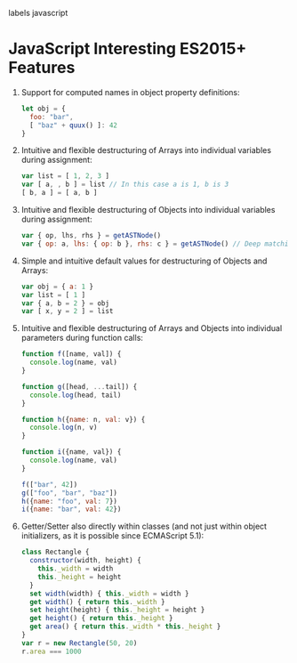 labels javascript

# JavaScript Interesting ES2015+ Features
1. Support for computed names in object property definitions:

    ```javascript
    let obj = {
      foo: "bar",
      [ "baz" + quux() ]: 42
    }
    ```

2. Intuitive and flexible destructuring of Arrays into individual variables during assignment:

    ```javascript
    var list = [ 1, 2, 3 ]
    var [ a, , b ] = list // In this case a is 1, b is 3
    [ b, a ] = [ a, b ]
    ```

3. Intuitive and flexible destructuring of Objects into individual variables during assignment:

    ```javascript
    var { op, lhs, rhs } = getASTNode()
    var { op: a, lhs: { op: b }, rhs: c } = getASTNode() // Deep matching
    ```

4. Simple and intuitive default values for destructuring of Objects and Arrays:

    ```javascript
    var obj = { a: 1 }
    var list = [ 1 ]
    var { a, b = 2 } = obj
    var [ x, y = 2 ] = list
    ```

5. Intuitive and flexible destructuring of Arrays and Objects into individual parameters during function calls:

    ```javascript
    function f([name, val]) {
      console.log(name, val)
    }

    function g([head, ...tail]) {
      console.log(head, tail)
    }

    function h({name: n, val: v}) {
      console.log(n, v)
    }

    function i({name, val}) {
      console.log(name, val)
    }

    f(["bar", 42])
    g(["foo", "bar", "baz"])
    h({name: "foo", val: 7})
    i({name: "bar", val: 42})
    ```

6. Getter/Setter also directly within classes (and not just within object initializers, as it is possible since ECMAScript 5.1):

    ```javascript
    class Rectangle {
      constructor(width, height) {
        this._width = width
        this._height = height
      }
      set width(width) { this._width = width }
      get width() { return this._width }
      set height(height) { this._height = height }
      get height() { return this._height }
      get area() { return this._width * this._height }
    }
    var r = new Rectangle(50, 20)
    r.area === 1000
    ```
